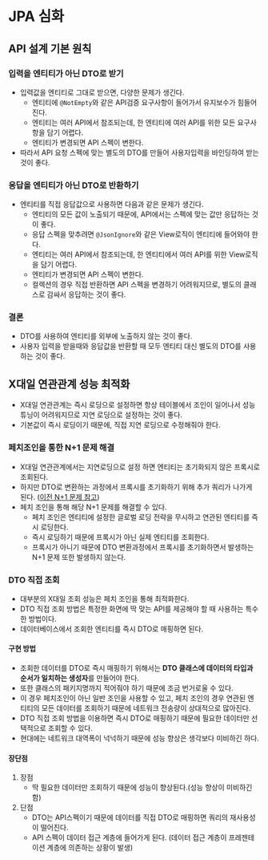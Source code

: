 # JPA 심화
## API 설계 기본 원칙
### 입력을 엔티티가 아닌 DTO로 받기
* 입력값을 엔티티로 그대로 받으면, 다양한 문제가 생긴다.
  * 엔티티에 `@NotEmpty`와 같은 API검증 요구사항이 들어가서 유지보수가 힘들어진다.
  * 엔티티는 여러 API에서 참조되는데, 한 엔티티에 여러 API를 위한 모든 요구사항을 담기 어렵다.
  * 엔티티가 변경되면 API 스펙이 변한다.
* 따라서 API 요청 스펙에 맞는 별도의 DTO를 만들어 사용자입력을 바인딩하여 받는 것이 좋다.
### 응답을 엔티티가 아닌 DTO로 반환하기
* 엔티티를 직접 응답값으로 사용하면 다음과 같은 문제가 생긴다.
  * 엔티티의 모든 값이 노출되기 때문에, API에서는 스펙에 맞는 값만 응답하는 것이 좋다.
  * 응답 스펙을 맞추려면 `@JsonIgnore`와 같은 View로직이 엔티티에 들어와야 한다.
  * 엔티티는 여러 API에서 참조되는데, 한 엔티티에서 여러 API를 위한 View로직을 담기 어렵다.
  * 엔티티가 변경되면 API 스펙이 변한다.
  * 컬렉션의 경우 직접 반환하면 API 스펙을 변경하기 어려워지므로, 별도의 클래스로 감싸서 응답하는 것이 좋다.
### 결론
* DTO를 사용하여 엔티티를 외부에 노출하지 않는 것이 좋다.
* 사용자 입력을 받을때와 응답값을 반환할 때 모두 엔티티 대신 별도의 DTO를 사용하는 것이 좋다.

## X대일 연관관계 성능 최적화
* X대일 연관관계는 즉시 로딩으로 설정하면 항상 테이블에서 조인이 일어나서 성능 튜닝이 어려워지므로 지연 로딩으로 설정하는 것이 좋다.
* 기본값이 즉시 로딩이기 때문에, 직접 지연 로딩으로 수정해줘야 한다.

### 페치조인을 통한 N+1 문제 해결
* X대일 연관관계에서는 지연로딩으로 설정 하면 엔티티는 초기화되지 않은 프록시로 조회된다.
* 하지만 DTO로 변환하는 과정에서 프록시를 초기화하기 위해 추가 쿼리가 나가게 된다. ([이전 N+1 문제 참고](https://github.com/jgb1123/TIL/blob/main/Spring/JPQL.md))
* 페치 조인을 통해 해당 N+1 문제를 해결할 수 있다. 
  * 페치 조인은 엔티티에 설정한 글로벌 로딩 전략을 무시하고 연관된 엔티티를 즉시 로딩한다.
  * 즉시 로딩하기 때문에 프록시가 아닌 실제 엔티티를 조회한다.
  * 프록시가 아니기 때문에 DTO 변환과정에서 프록시를 초기화하면서 발생하는 N+1 문제 또한 발생하지 않는다.

### DTO 직접 조회
* 대부분의 X대일 조회 성능은 페치 조인을 통해 최적화한다.
* DTO 직접 조회 방법은 특정한 화면에 딱 맞는 API를 제공해야 할 때 사용하는 특수한 방법이다.
* 데이터베이스에서 조회한 엔티티를 즉시 DTO로 매핑하면 된다.
#### 구현 방법
* 조회한 데이터를 DTO로 즉시 매핑하기 위해서는 **DTO 클래스에 데이터의 타입과 순서가 일치하는 생성자**를 만들어야 한다.
* 또한 클래스의 패키지명까지 적어줘야 하기 때문에 조금 번거로울 수 있다.
* 이 경우 페치조인이 아닌 일반 조인을 사용할 수 있고, 페치 조인의 경우 연관된 엔티티의 모든 데이터를 조회하기 때문에 네트워크 전송량이 상대적으로 많아진다.
* DTO 직접 조회 방법을 이용하면 즉시 DTO로 매핑하기 때문에 필요한 데이터만 선택적으로 조회할 수 있다.
* 현대에는 네트워크 대역폭이 넉넉하기 때문에 성능 향상은 생각보다 미비하긴 하다.
#### 장단점
1. 장점
   * 딱 필요한 데이터만 조회하기 때문에 성능이 향상된다.(성능 향상이 미비하긴 함)
2. 단점
   * DTO는 API스펙이기 때문에 데이터를 직접 DTO로 매핑하면 쿼리의 재사용성이 떨어진다.
   * API 스펙이 데이터 접근 계층에 들어가게 된다. (데이터 접근 계층이 프레젠테이션 계층에 의존하는 상황이 발생)

